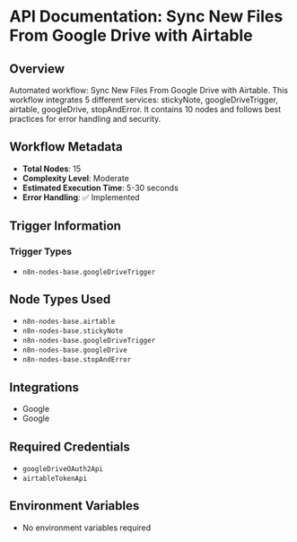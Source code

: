 # API Documentation: Sync New Files From Google Drive with Airtable

## Overview
Automated workflow: Sync New Files From Google Drive with Airtable. This workflow integrates 5 different services: stickyNote, googleDriveTrigger, airtable, googleDrive, stopAndError. It contains 10 nodes and follows best practices for error handling and security.

## Workflow Metadata
- **Total Nodes**: 15
- **Complexity Level**: Moderate
- **Estimated Execution Time**: 5-30 seconds
- **Error Handling**: ✅ Implemented

## Trigger Information
### Trigger Types
- `n8n-nodes-base.googleDriveTrigger`

## Node Types Used
- `n8n-nodes-base.airtable`
- `n8n-nodes-base.stickyNote`
- `n8n-nodes-base.googleDriveTrigger`
- `n8n-nodes-base.googleDrive`
- `n8n-nodes-base.stopAndError`

## Integrations
- Google
- Google

## Required Credentials
- `googleDriveOAuth2Api`
- `airtableTokenApi`

## Environment Variables
- No environment variables required
